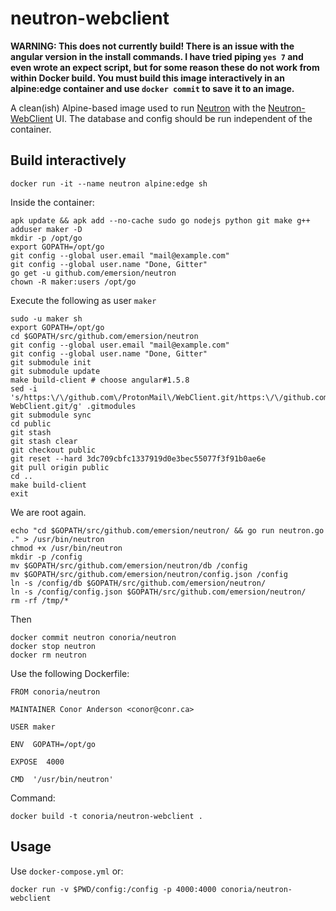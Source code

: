 # neutron-webclient

__WARNING: This does not currently build! There is an issue with the angular version in the install commands. I have tried piping `yes 7` and even wrote an expect script, but for some reason these do not work from within Docker build. You must build this image interactively in an alpine:edge container and use `docker commit` to save it to an image.__

A clean(ish) Alpine-based image used to run [Neutron](https://github.com/emersion/neutron) with the [Neutron-WebClient](https://github.com/vpapadopou/Neutron-WebClient) UI. The database and config should be run independent of the container. 

## Build interactively
```
docker run -it --name neutron alpine:edge sh
```
Inside the container:
```
apk update && apk add --no-cache sudo go nodejs python git make g++
adduser maker -D
mkdir -p /opt/go
export GOPATH=/opt/go
git config --global user.email "mail@example.com"
git config --global user.name "Done, Gitter" 
go get -u github.com/emersion/neutron
chown -R maker:users /opt/go
```
Execute the following as user `maker`
```
sudo -u maker sh
export GOPATH=/opt/go
cd $GOPATH/src/github.com/emersion/neutron
git config --global user.email "mail@example.com"
git config --global user.name "Done, Gitter"
git submodule init
git submodule update
make build-client # choose angular#1.5.8
sed -i 's/https:\/\/github.com\/ProtonMail\/WebClient.git/https:\/\/github.com\/vpapadopou\/Neutron-WebClient.git/g' .gitmodules
git submodule sync
cd public
git stash
git stash clear
git checkout public
git reset --hard 3dc709cbfc1337919d0e3bec55077f3f91b0ae6e
git pull origin public
cd ..
make build-client
exit
```
We are root again.
```
echo "cd $GOPATH/src/github.com/emersion/neutron/ && go run neutron.go ." > /usr/bin/neutron
chmod +x /usr/bin/neutron
mkdir -p /config
mv $GOPATH/src/github.com/emersion/neutron/db /config
mv $GOPATH/src/github.com/emersion/neutron/config.json /config
ln -s /config/db $GOPATH/src/github.com/emersion/neutron/
ln -s /config/config.json $GOPATH/src/github.com/emersion/neutron/
rm -rf /tmp/*
```
Then
```
docker commit neutron conoria/neutron
docker stop neutron
docker rm neutron
```
Use the following Dockerfile:
```
FROM conoria/neutron

MAINTAINER Conor Anderson <conor@conr.ca>

USER maker

ENV  GOPATH=/opt/go

EXPOSE  4000

CMD  '/usr/bin/neutron'
```
Command:
```
docker build -t conoria/neutron-webclient .
```

## Usage

Use `docker-compose.yml` or:

```
docker run -v $PWD/config:/config -p 4000:4000 conoria/neutron-webclient

```
